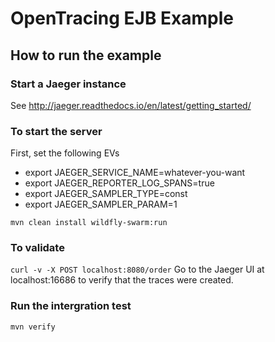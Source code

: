 # OpenTracing EJB Example
## How to run the example
### Start a Jaeger instance
See http://jaeger.readthedocs.io/en/latest/getting_started/
### To start the server
First, set the following EVs

+ export JAEGER_SERVICE_NAME=whatever-you-want
+ export JAEGER_REPORTER_LOG_SPANS=true 
+ export JAEGER_SAMPLER_TYPE=const
+ export JAEGER_SAMPLER_PARAM=1 

`mvn clean install wildfly-swarm:run`

### To validate
`curl -v -X POST localhost:8080/order`
Go to the Jaeger UI at localhost:16686 to verify that the traces were created.

### Run the intergration test
`mvn verify`